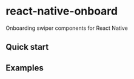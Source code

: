 # react-native-onboard
Onboarding swiper components for React Native

## Quick start 

## Examples


